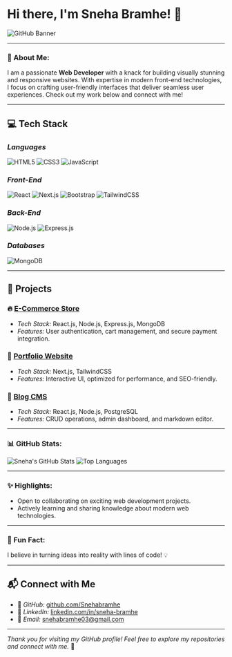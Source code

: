 # Hi there, I'm Sneha Bramhe! 👋

![GitHub Banner](https://res.cloudinary.com/dzvodowb0/image/upload/v1735803395/sneha-gui-github-image_stdd5i.webp)

---

### 🚀 About Me:

I am a passionate **Web Developer** with a knack for building visually stunning and responsive websites. With expertise in modern front-end technologies, I focus on crafting user-friendly interfaces that deliver seamless user experiences. Check out my work below and connect with me!

---

## 💻 Tech Stack  

### *Languages*  
![HTML5](https://img.shields.io/badge/HTML5-%23E34F26.svg?style=for-the-badge&logo=html5&logoColor=white)  ![CSS3](https://img.shields.io/badge/CSS3-%231572B6.svg?style=for-the-badge&logo=css3&logoColor=white)  ![JavaScript](https://img.shields.io/badge/JavaScript-%23F7DF1E.svg?style=for-the-badge&logo=javascript&logoColor=black)  

### *Front-End*  
![React](https://img.shields.io/badge/React-%2361DAFB.svg?style=for-the-badge&logo=react&logoColor=black)  ![Next.js](https://img.shields.io/badge/Next.js-%23000000.svg?style=for-the-badge&logo=next.js&logoColor=white)  ![Bootstrap](https://img.shields.io/badge/Bootstrap-%237952B3.svg?style=for-the-badge&logo=bootstrap&logoColor=white)  ![TailwindCSS](https://img.shields.io/badge/TailwindCSS-%2338B2AC.svg?style=for-the-badge&logo=tailwind-css&logoColor=white)  

### *Back-End*  
![Node.js](https://img.shields.io/badge/Node.js-%23339933.svg?style=for-the-badge&logo=node.js&logoColor=white)  ![Express.js](https://img.shields.io/badge/Express.js-%23000000.svg?style=for-the-badge&logo=express&logoColor=white)  

### *Databases*  
![MongoDB](https://img.shields.io/badge/MongoDB-%2347A248.svg?style=for-the-badge&logo=mongodb&logoColor=white)

---

## 📂 Projects  

### 🔥 [E-Commerce Store](https://github.com/choure/ecommerce-store)  
- *Tech Stack:* React.js, Node.js, Express.js, MongoDB  
- *Features:* User authentication, cart management, and secure payment integration.

### 🎨 [Portfolio Website](https://github.com/choure/portfolio)  
- *Tech Stack:* Next.js, TailwindCSS  
- *Features:* Interactive UI, optimized for performance, and SEO-friendly.

### 🚀 [Blog CMS](https://github.com/choure/blog-cms)  
- *Tech Stack:* React.js, Node.js, PostgreSQL  
- *Features:* CRUD operations, admin dashboard, and markdown editor.

---

### 📊 GitHub Stats:

![Sneha's GitHub Stats](https://github-readme-stats.vercel.app/api?username=Snehabramhe&show_icons=true&theme=radical)
![Top Languages](https://github-readme-stats.vercel.app/api/top-langs/?username=Snehabramhe&layout=compact&theme=radical)

---

### ✨ Highlights:

- Open to collaborating on exciting web development projects.
- Actively learning and sharing knowledge about modern web technologies.
  
---

### 📌 Fun Fact:
I believe in turning ideas into reality with lines of code! 💡

---

## 📬 Connect with Me  

- 🔗 *GitHub:* [github.com/Snehabramhe]([https://github.com/choure](https://github.com/Snehabramhe))  
- 🔗 *LinkedIn:* [linkedin.com/in/sneha-bramhe]([https://linkedin.com/in/mohit-choure](https://www.linkedin.com/in/sneha-bramhe/))  
- 📧 *Email:* [snehabramhe03@gmail.com](mailto:snehabramhe03@gmail.com)

---

_Thank you for visiting my GitHub profile! Feel free to explore my repositories and connect with me._ 🙌
